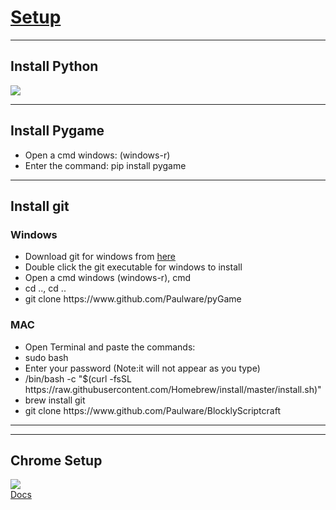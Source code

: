 
<h1><a href="#Setup">Setup</a></h1>
<hr>
<h2>Install Python</h2>
<img src="http://Paulware.github.io/blocklyPygame/images/howInstallPython.jpg">
<hr>
<h2>Install Pygame</h2>
<ul>
   <li>Open a cmd windows: (windows-r)</li>
   <li>Enter the command: pip install pygame</li>
</ul>
<hr>
<h2>Install git</h2>
<h3>Windows</h3>
<ul>  
   <li>Download git for windows from <a href="https://github.com/git-for-windows/git/releases/download/v2.28.0.windows.1/Git-2.28.0-64-bit.exe">here</a>
   <li>Double click the git executable for windows to install</li>
   <li>Open a cmd windows (windows-r), cmd </li>
   <li>cd .., cd ..</li>
   <li>git clone https://www.github.com/Paulware/pyGame</li>
</ul>
<h3>MAC</h3> 
<ul>
  <li>Open Terminal and paste the commands:</li>
  <li>sudo bash</li>
  <li>Enter your password (Note:it will not appear as you type)</li>
  <li>/bin/bash -c "$(curl -fsSL https://raw.githubusercontent.com/Homebrew/install/master/install.sh)"</li>
  <li>brew install git</li>
  <li>git clone https://www.github.com/Paulware/BlocklyScriptcraft</li>
</ul>
<hr>
<hr>
<h2>Chrome Setup</h2>
<img src="http://Paulware.github.io/blocklyPygame/images/chromeSetup.jpg"><br>
<a href="http://Paulware.github.io/blocklyPygame/index.html">Docs</a>

       
       